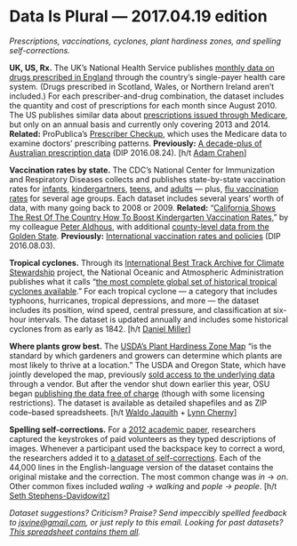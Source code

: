 Data Is Plural — 2017.04.19 edition
===================================

*Prescriptions, vaccinations, cyclones, plant hardiness zones, and spelling self-corrections.*


__UK, US, Rx.__ The UK’s National Health Service publishes [monthly data on drugs prescribed in England](https://data.gov.uk/dataset/prescribing-by-gp-practice-presentation-level) through the country’s single-payer health care system. (Drugs prescribed in Scotland, Wales, or Northern Ireland aren’t included.) For each prescriber-and-drug combination, the dataset includes the quantity and cost of prescriptions for each month since August 2010. The US publishes similar data about [prescriptions issued through Medicare](https://www.cms.gov/Research-Statistics-Data-and-Systems/Statistics-Trends-and-Reports/Medicare-Provider-Charge-Data/Part-D-Prescriber.html), but only on an annual basis and currently only covering 2013 and 2014. __Related:__ ProPublica’s [Prescriber Checkup](https://projects.propublica.org/checkup/), which uses the Medicare data to examine doctors’ prescribing patterns. __Previously:__ [A decade-plus of Australian prescription data](https://tinyletter.com/data-is-plural/letters/data-is-plural-2016-08-24-edition) (DIP 2016.08.24). [h/t [Adam Crahen](https://twitter.com/acrahen/status/853487201837101056)]


__Vaccination rates by state.__ The CDC’s National Center for Immunization and Respiratory Diseases collects and publishes state-by-state vaccination rates for [infants](https://www.cdc.gov/vaccines/imz-managers/coverage/childvaxview/data-reports/index.html), [kindergartners](https://www.cdc.gov/vaccines/imz-managers/coverage/schoolvaxview/data-reports/index.html), [teens](https://www.cdc.gov/vaccines/imz-managers/coverage/teenvaxview/data-reports/index.html), and [adults](https://www.cdc.gov/vaccines/imz-managers/coverage/adultvaxview/data-reports/index.html) — plus, [flu vaccination rates](https://www.cdc.gov/flu/fluvaxview/interactive.htm) for several age groups. Each dataset includes several years’ worth of data, with many going back to 2008 or 2009. __Related:__ “[California Shows The Rest Of The Country How To Boost Kindergarten Vaccination Rates](https://www.buzzfeed.com/peteraldhous/record-vaccination-in-california),” by my colleague [Peter Aldhous](http://www.peteraldhous.com/), with additional [county-level data from the Golden State](https://www.cdph.ca.gov/programs/immunize/Pages/ImmunizationLevels.aspx). __Previously:__ [International vaccination rates and policies](https://tinyletter.com/data-is-plural/letters/data-is-plural-2016-08-03-edition) (DIP 2016.08.03).


__Tropical cyclones.__ Through its [International Best Track Archive for Climate Stewardship](https://www.ncdc.noaa.gov/ibtracs/) project, the National Oceanic and Atmospheric Administration publishes what it calls “[the most complete global set of historical tropical cyclones available](https://www.ncdc.noaa.gov/ibtracs/index.php?name=ibtracs-data).” For each tropical cyclone — a category that includes typhoons, hurricanes, tropical depressions, and more — the dataset includes its position, wind speed, central pressure, and classification at six-hour intervals. The dataset is updated annually and includes some historical cyclones from as early as 1842. [h/t [Daniel Miller](https://opendata.stackexchange.com/a/10994)]


__Where plants grow best.__ The [USDA’s Plant Hardiness Zone Map](http://planthardiness.ars.usda.gov/PHZMWeb/Default.aspx) “is the standard by which gardeners and growers can determine which plants are most likely to thrive at a location.” The USDA and Oregon State, which have jointly developed the map, previously [sold access to the underlying data](http://web.archive.org/web/20151001025259/http://climatesource.com/cgi-bin/csshop/scan/st=db/co=yes/sf=category/se=phz_us_phz/op=eq/va=banner_text=US%20%28grids%20%26%20shapefiles%29.html) through a vendor. But after the vendor shut down earlier this year, OSU began [publishing the data free of charge](http://www.prism.oregonstate.edu/projects/plant_hardiness_zones.php) (though with some licensing restrictions). The dataset is available as detailed shapefiles and as ZIP code–based spreadsheets. [h/t [Waldo Jaquith](https://twitter.com/waldojaquith/status/851995078067453952) + [Lynn Cherny](https://twitter.com/arnicas/status/852198803310616576)]


__Spelling self-corrections.__ For a [2012 academic paper](http://dl.acm.org/citation.cfm?id=2390665.2390749), researchers captured the keystrokes of paid volunteers as they typed descriptions of images. Whenever a participant used the backspace key to correct a word, the researchers added it to [a dataset of self-corrections](https://www.microsoft.com/en-us/download/details.aspx?id=52418). Each of the 44,000 lines in the English-language version of the dataset contains the original mistake and the correction. The most common change was *in* → *on*. Other common fixes included *waling → walking* and *pople → people*. [h/t [Seth Stephens-Davidowitz](http://sethsd.com/everybodylies/)]


*Dataset suggestions? Criticism? Praise? Send impeccibly spellled feedback to <jsvine@gmail.com>, or just reply to this email. Looking for past datasets? [This spreadsheet contains them all](https://docs.google.com/spreadsheets/d/1wZhPLMCHKJvwOkP4juclhjFgqIY8fQFMemwKL2c64vk).*